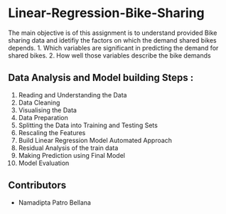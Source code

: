 # Linear-Regression-Bike-Sharing
  The main objective is of this assignment is to understand provided Bike sharing data and idetifiy the factors on which the demand shared bikes depends.
        1. Which variables are significant in predicting the demand for shared bikes.
        2. How well those variables describe the bike demands

## Data Analysis and Model building Steps :
  1. Reading and Understanding the Data
  2. Data Cleaning
  3. Visualising the Data
  4. Data Preparation
  5. Splitting the Data into Training and Testing Sets
  6. Rescaling the Features
  7. Build Linear Regression Model Automated Approach
  8. Residual Analysis of the train data
  9. Making Prediction using Final Model
  10. Model Evaluation

## Contributors
  - Namadipta Patro Bellana  
